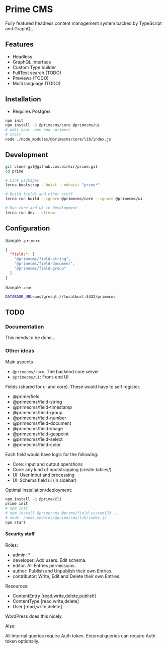 Prime CMS
=========

Fully featured headless content management system backed by TypeScript and GraphQL.

## Features

 - Headless
 - GraphQL interface
 - Custom Type builder
 - FullText search (TODO)
 - Previews (TODO)
 - Multi language (TODO)

## Installation

 - Requires Postgres

```bash
npm init
npm install -S @primecms/core @primecms/ui
# edit your .env and .primerc
# start
node ./node_modules/@primecms/core/lib/index.js
```

## Development

```bash
git clone git@github.com:birkir/prime.git
cd prime

# Link packages
lerna bootstrap --hoist --nohoist "prime*"

# Build fields and other stuff
lerna run build --ignore @primecms/core --ignore @primecms/ui

# Run core and ui in development
lerna run dev --stream
```

## Configuration

Sample `.primerc`
```json
{
  "fields": [
    "@primecms/field-string",
    "@primecms/field-document",
    "@primecms/field-group"
  ]
}
```

Sample `.env`
```bash
DATABASE_URL=postgresql://localhost:5432/primecms
```

## TODO

### Documentation

This needs to be done...

### Other ideas

Main aspects

 - `@primecms/core`: The backend core server
 - `@primecms/ui`: Front-end UI

Fields (shared for ui and core). These would have to self register.

 - @prime/field
 - @primecms/field-string
 - @primecms/field-timestamp
 - @primecms/field-group
 - @primecms/field-number
 - @primecms/field-document
 - @primecms/field-image
 - @primecms/field-geopoint
 - @primecms/field-select
 - @primecms/field-color

Each field would have logic for the following:
 
 - Core: input and output operations
 - Core: any kind of bootstrapping (create tables/)
 - UI: User input and processing
 - UI: Schema field ui (in sidebar)

Optimal installation/deployment:

```bash
npm install -g @prime/cli
prime init
# npm init
# npm install @prime/cms @prime/field-custom123 ...
# node ./node_modules/@prime/cms/lib/index.js
npm start
```

#### Security stuff

Roles:
 - admin: *
 - developer: Add users. Edit schema.
 - editor: All Entries permissions.
 - author: Publish and Unpublish their own Entries.
 - contributor: Write, Edit and Delete their own Entries.

Resources:
 - ContentEntry [read,write,delete,publish]
 - ContentType [read,write,delete]
 - User [read,write,delete]

WordPress does this nicely.

Also:

All internal queries require Auth token.
External queries can require Auth token optionally.
